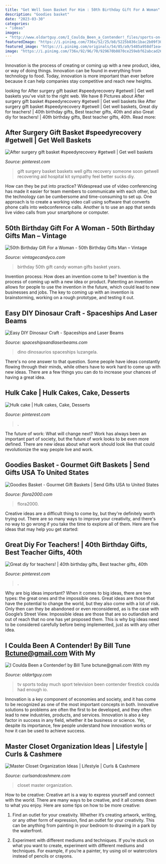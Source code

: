```yaml
---
title: "Get Well Soon Basket For Him : 50th Birthday Gift For A Woman"
description: "Goodies basket"
date: "2023-03-30"
categories:
- "ideas"
images:
- "http://www.oldartguy.com/I_Coulda_Been_a_Contender!_files/sports-on-tv5.jpg"
featuredImage: "https://i.pinimg.com/736x/52/25/b8/5225b836c1bac2b09f3006cd05843496--hulk-cakes.jpg"
featured_image: "https://i.pinimg.com/originals/54/85/a9/5485a958df1ea4eb5e05fe848989020d.jpg"
image: "https://i.pinimg.com/736x/92/96/70/929670b0870ce259ebf62abcad260a17--surgery-gift-gift-baskets.jpg"
---
```



Innovation is the process of creating or coming up with a new product, idea, or way of doing things. Innovation can be found in everything from technology to food. Today, innovation is more important than ever before because it can help companies stay competitive and reach new heights.

	

		
looking for After surgery gift basket #speedyrecovery #getwell | Get well baskets you've visit to the right web. We have 8 Pictures about After surgery gift basket #speedyrecovery #getwell | Get well baskets like After surgery gift basket #speedyrecovery #getwell | Get well baskets, Great diy for teachers! | 40th birthday gifts, Best teacher gifts, 40th and also Great diy for teachers! | 40th birthday gifts, Best teacher gifts, 40th. Read more:
		
    
## After Surgery Gift Basket #speedyrecovery #getwell | Get Well Baskets

<img loading=lazy src="https://i.pinimg.com/736x/92/96/70/929670b0870ce259ebf62abcad260a17--surgery-gift-gift-baskets.jpg" onerror="this.onerror=null;this.src='https://tse4.mm.bing.net/th?id=OIP.Z4oNq1HN0Hvd9MukQuE7WQHaFj&amp;pid=15.1';" alt="After surgery gift basket #speedyrecovery #getwell | Get well baskets">

_Source: pinterest.com_

>gift surgery basket baskets well gifts recovery someone soon getwell recovering aid hospital kit sympathy feel better sucks diy. 

	

How can they be put into practice?
Widespread use of video conferencing has made it easier for team members to communicate with each other, but the technology can be cumbersome and time-consuming to set up. One approach is to create a working video call using software that converts phone calls into webconference calls. Another is to use an app that sends live video calls from your smartphone or computer.

    
## 50th Birthday Gift For A Woman - 50th Birthday Gifts Man – Vintage

<img loading=lazy src="https://cdn.shopify.com/s/files/1/0017/2618/5525/products/3_5_632a091b-8a7b-4938-8f64-1b0902a3909e_1200x1200.jpg?v=1558132515" onerror="this.onerror=null;this.src='https://tse2.mm.bing.net/th?id=OIP.UY8CDyUW5T9Norjj09ixJgHaHa&amp;pid=15.1';" alt="50th Birthday Gift For a Woman - 50th Birthday Gifts Man – Vintage">

_Source: vintagecandyco.com_

>birthday 50th gift candy woman gifts basket years. 

	

Invention process: How does an invention come to be?
Invention is the process of coming up with a new idea or product. Patenting an invention allows for people to use the invention in the future, which could lead to new businesses and jobs. The key to coming up with an invention is brainstorming, working on a rough prototype, and testing it out.

    
## Easy DIY Dinosaur Craft - Spaceships And Laser Beams

<img loading=lazy src="https://spaceshipsandlaserbeams.com/wp-content/uploads/2015/09/dinosaur-craft.jpg" onerror="this.onerror=null;this.src='https://tse4.mm.bing.net/th?id=OIP.VNRCjuxH8YvzGTw0RuAEqgHaLQ&amp;pid=15.1';" alt="Easy DIY Dinosaur Craft - Spaceships and Laser Beams">

_Source: spaceshipsandlaserbeams.com_

>dino dinosaurios spaceships luzangela. 

	

There's no one answer to that question. Some people have ideas constantly flowing through their minds, while others have to work hard to come up with new ideas. There are a few things you can do to increase your chances of having a great idea.

    
## Hulk Cake | Hulk Cakes, Cake, Desserts

<img loading=lazy src="https://i.pinimg.com/736x/52/25/b8/5225b836c1bac2b09f3006cd05843496--hulk-cakes.jpg" onerror="this.onerror=null;this.src='https://tse1.mm.bing.net/th?id=OIP.mg_0cLy_iLVXSgSW9a1hrgHaGE&amp;pid=15.1';" alt="Hulk cake | Hulk cakes, Cake, Desserts">

_Source: pinterest.com_

>. 

	

The future of work: What will change next?
Work has always been an important part of society, but the future of work looks to be even more defined. There are new ideas about what work should look like that could revolutionize the way people live and work.

    
## Goodies Basket - Gourmet Gift Baskets | Send Gifts USA To United States

<img loading=lazy src="https://www.flora2000.com/lux300/20624.jpg" onerror="this.onerror=null;this.src='https://tse1.mm.bing.net/th?id=OIP.a_2OOuNIm6pZ3ydRm47KHAAAAA&amp;pid=15.1';" alt="Goodies Basket - Gourmet Gift Baskets | Send Gifts USA to United States">

_Source: flora2000.com_

>flora2000. 

	

Creative ideas are a difficult thing to come by, but they're definitely worth trying out. There are so many ways to improve your creativity, and there's no way to go wrong if you take the time to explore all of them. Here are five ideas that may help you get started: 

    
## Great Diy For Teachers! | 40th Birthday Gifts, Best Teacher Gifts, 40th

<img loading=lazy src="https://i.pinimg.com/originals/54/85/a9/5485a958df1ea4eb5e05fe848989020d.jpg" onerror="this.onerror=null;this.src='https://tse1.mm.bing.net/th?id=OIP.-R-n6Pa6XLXeW0wqeUuzUAHaJ4&amp;pid=15.1';" alt="Great diy for teachers! | 40th birthday gifts, Best teacher gifts, 40th">

_Source: pinterest.com_

>. 

	

Why are big ideas important?
When it comes to big ideas, there are two types: the great ones and the impossible ones. Great ideas are those that have the potential to change the world, but they also come with a lot of risk. Only then can they be abandoned or even reconsidered, as is the case with Google’s Street View. Impossible ideas are those that are so outlandish and out of reach that no one has yet proposed them. This is why big ideas need to be considered carefully before being implemented, just as with any other idea.

    
## I Coulda Been A Contender! By Bill Tune Bctune@gmail.com With My

<img loading=lazy src="http://www.oldartguy.com/I_Coulda_Been_a_Contender!_files/sports-on-tv5.jpg" onerror="this.onerror=null;this.src='https://tse4.mm.bing.net/th?id=OIP.nJXAMBowUpnUutL2Chb4qAHaFm&amp;pid=15.1';" alt="I Coulda Been a Contender! by Bill Tune bctune@gmail.com With my">

_Source: oldartguy.com_

>tv sports today much sport television been contender firestick coulda had enough io. 

	

Innovation is a key component of economies and society, and it has come to be recognized as one of the most important concepts in both. Innovative solutions to problems are often the first to be developed, and they often lead to new industries, products, and services. Innovation is also a key factor in success in any field, whether it be business or science. Yet, despite its importance, few people understand how innovation works or how it can be used to achieve success.

    
## Master Closet Organization Ideas | Lifestyle | Curls &amp; Cashmere

<img loading=lazy src="https://www.curlsandcashmere.com/wp-content/uploads/2017/05/master-closet-organization-ideas.jpg" onerror="this.onerror=null;this.src='https://tse1.mm.bing.net/th?id=OIP.zIsLVRdCf6MxTvIE_Grw1wHaLG&amp;pid=15.1';" alt="Master Closet Organization Ideas | Lifestyle | Curls &amp; Cashmere">

_Source: curlsandcashmere.com_

>closet master organization. 

	

How to be creative:
Creative art is a way to express yourself and connect with the world. There are many ways to be creative, and it all comes down to what you enjoy. Here are some tips on how to be more creative:
1. Find an outlet for your creativity. Whether it’s creating artwork, writing, or any other form of expression, find an outlet for your creativity. This can be anything from painting in your bedroom to drawing in a park by the waterfront.

2. Experiment with different mediums and techniques. If you’re stuck on what you want to create, experiment with different mediums and techniques. For example, if you’re a painter, try using oil or watercolors instead of pencils or crayons.

